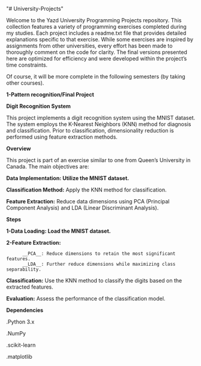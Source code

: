 "# University-Projects"




Welcome to the Yazd University Programming Projects repository. This collection features a variety of programming exercises completed during my studies. Each project includes a readme.txt file that provides detailed explanations specific to that exercise. While some exercises are inspired by assignments from other universities, every effort has been made to thoroughly comment on the code for clarity. The final versions presented here are optimized for efficiency and were developed within the project’s time constraints.

Of course, it will be more complete in the following semesters (by taking other courses).


__1-Pattern recognition/Final Project__

__Digit Recognition System__

This project implements a digit recognition system using the MNIST dataset. The system employs the K-Nearest Neighbors (KNN) method for diagnosis and classification. Prior to classification, dimensionality reduction is performed using feature extraction methods.

__Overview__

This project is part of an exercise similar to one from Queen’s University in Canada. The main objectives are:

__Data Implementation: Utilize the MNIST dataset.__

__Classification Method:__ Apply the KNN method for classification.

__Feature Extraction:__ Reduce data dimensions using PCA (Principal Component Analysis) and LDA (Linear Discriminant Analysis).

__Steps__

__1-Data Loading: Load the MNIST dataset.__

__2-Feature Extraction:__

          __PCA__: Reduce dimensions to retain the most significant features.
          __LDA__: Further reduce dimensions while maximizing class separability.

          
__Classification:__ Use the KNN method to classify the digits based on the extracted features.

__Evaluation:__ Assess the performance of the classification model.


__Dependencies__

.Python 3.x

.NumPy

.scikit-learn

.matplotlib
